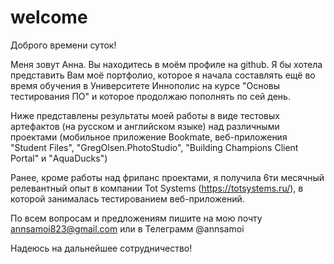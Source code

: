 # welcome
Доброго времени суток!


Меня зовут Анна. Вы находитесь в моём профиле на github. Я бы хотела представить Вам моё портфолио, которое я начала составлять ещё во время обучения в Университете Иннополис на курсе "Основы тестирования ПО" и которое продолжаю пополнять по сей день. 

Ниже представлены результаты моей работы в виде тестовых артефактов (на русском и английском языке) над различными проектами (мобильное приложение Bookmate, веб-приложения "Student Files", "GregOlsen.PhotoStudio", "Building Champions Client Portal" и "AquaDucks")

Ранее, кроме работы над фриланс проектами, я получила 6ти месячный релевантный опыт в компании Tot Systems (https://totsystems.ru/), в которой занималась тестированием веб-приложений.

По всем вопросам и предложениям пишите на мою почту annsamoi823@gmail.com или в Телеграмм @annsamoi


Надеюсь на дальнейшее сотрудничество!
